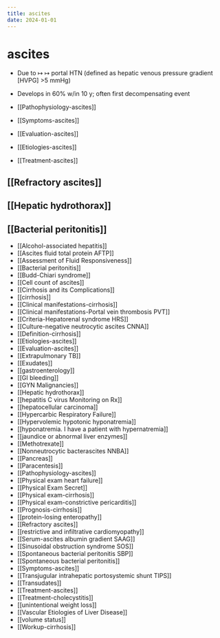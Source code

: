 ```yaml
---
title: ascites
date: 2024-01-01
---
```


# ascites

- Due to ↦ ↦ portal HTN (defined as hepatic venous pressure gradient [HVPG] >5 mmHg)
- Develops in 60% w/in 10 y; often first decompensating event

- [[Pathophysiology-ascites]]
- [[Symptoms-ascites]]
- [[Evaluation-ascites]]
- [[Etiologies-ascites]]
- [[Treatment-ascites]]

## [[Refractory ascites]]

## [[Hepatic hydrothorax]]

## [[Bacterial peritonitis]]

- [[Alcohol-associated hepatitis]]
- [[Ascites fluid total protein  AFTP]]
- [[Assessment of Fluid Responsiveness]]
- [[Bacterial peritonitis]]
- [[Budd-Chiari syndrome]]
- [[Cell count of ascites]]
- [[Cirrhosis and its Complications]]
- [[cirrhosis]]
- [[Clinical manifestations-cirrhosis]]
- [[Clinical manifestations-Portal vein thrombosis  PVT]]
- [[Criteria-Hepatorenal syndrome  HRS]]
- [[Culture-negative neutrocytic ascites  CNNA]]
- [[Definition-cirrhosis]]
- [[Etiologies-ascites]]
- [[Evaluation-ascites]]
- [[Extrapulmonary TB]]
- [[Exudates]]
- [[gastroenterology]]
- [[GI bleeding]]
- [[GYN Malignancies]]
- [[Hepatic hydrothorax]]
- [[hepatitis C virus Monitoring on Rx]]
- [[hepatocellular carcinoma]]
- [[Hypercarbic Respiratory Failure]]
- [[Hypervolemic hypotonic hyponatremia]]
- [[hyponatremia. I have a patient with hypernatremia]]
- [[jaundice or abnormal liver enzymes]]
- [[Methotrexate]]
- [[Nonneutrocytic bacterascites  NNBA]]
- [[Pancreas]]
- [[Paracentesis]]
- [[Pathophysiology-ascites]]
- [[Physical exam heart failure]]
- [[Physical Exam Secret]]
- [[Physical exam-cirrhosis]]
- [[Physical exam-constrictive pericarditis]]
- [[Prognosis-cirrhosis]]
- [[protein-losing enteropathy]]
- [[Refractory ascites]]
- [[restrictive and infiltrative cardiomyopathy]]
- [[Serum-ascites albumin gradient  SAAG]]
- [[Sinusoidal obstruction syndrome  SOS]]
- [[Spontaneous bacterial peritonitis  SBP]]
- [[Spontaneous bacterial peritonitis]]
- [[Symptoms-ascites]]
- [[Transjugular intrahepatic portosystemic shunt  TIPS]]
- [[Transudates]]
- [[Treatment-ascites]]
- [[Treatment-cholecystitis]]
- [[unintentional weight loss]]
- [[Vascular Etiologies of Liver Disease]]
- [[volume status]]
- [[Workup-cirrhosis]]
